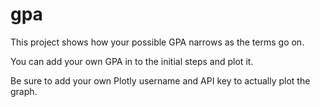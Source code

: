 # gpa
This project shows how your possible GPA narrows as the terms go on.

You can add your own GPA in to the initial steps and plot it.

Be sure to add your own Plotly username and API key to actually plot the graph.

